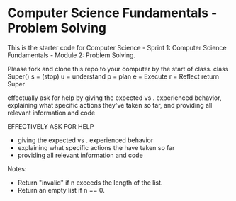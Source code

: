 # Computer Science Fundamentals - Problem Solving

This is the starter code for Computer Science - Sprint 1: Computer Science Fundamentals - Module 2: Problem Solving.

Please fork and clone this repo to your computer by the start of class.
class Super()
s = (stop)
u = understand
p = plan
e = Execute
r = Reflect
 return Super


 effectually ask for help by giving the expected vs . experienced behavior, explaining what specific actions they've taken so far, and providing all relevant information and code 
 
 
 EFFECTIVELY ASK FOR HELP

 - giving the expected vs . experienced behavior
 - explaining what specific actions the have taken so far
 - providing all relevant information and code
 

 Notes:
- Return "invalid" if n exceeds the length of the list.
- Return an empty list if n == 0.